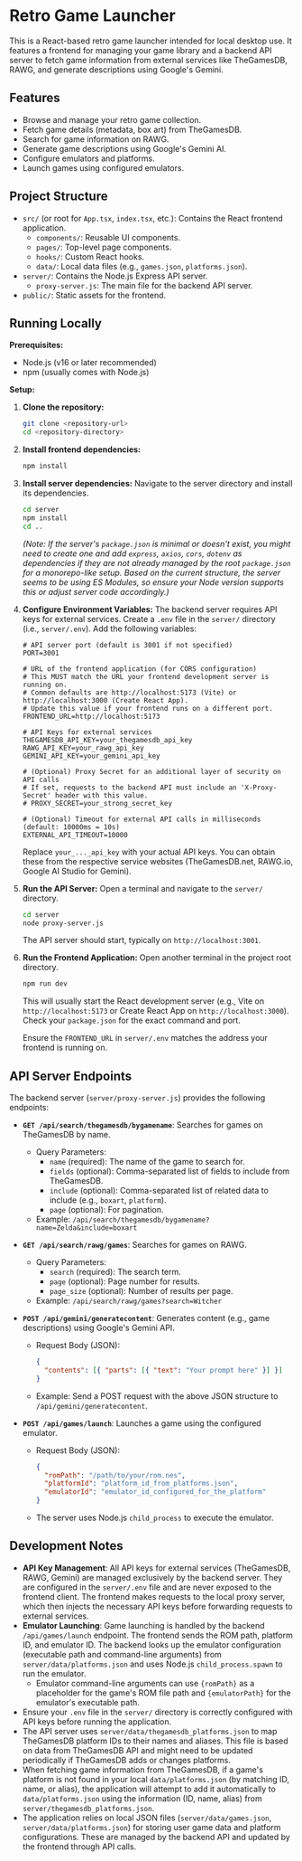 # Retro Game Launcher

This is a React-based retro game launcher intended for local desktop use. It features a frontend for managing your game library and a backend API server to fetch game information from external services like TheGamesDB, RAWG, and generate descriptions using Google's Gemini.

## Features

- Browse and manage your retro game collection.
- Fetch game details (metadata, box art) from TheGamesDB.
- Search for game information on RAWG.
- Generate game descriptions using Google's Gemini AI.
- Configure emulators and platforms.
- Launch games using configured emulators.

## Project Structure

- `src/` (or root for `App.tsx`, `index.tsx`, etc.): Contains the React frontend application.
  - `components/`: Reusable UI components.
  - `pages/`: Top-level page components.
  - `hooks/`: Custom React hooks.
  - `data/`: Local data files (e.g., `games.json`, `platforms.json`).
- `server/`: Contains the Node.js Express API server.
  - `proxy-server.js`: The main file for the backend API server.
- `public/`: Static assets for the frontend.

## Running Locally

**Prerequisites:**

- Node.js (v16 or later recommended)
- npm (usually comes with Node.js)

**Setup:**

1.  **Clone the repository:**
    ```bash
    git clone <repository-url>
    cd <repository-directory>
    ```

2.  **Install frontend dependencies:**
    ```bash
    npm install
    ```

3.  **Install server dependencies:**
    Navigate to the server directory and install its dependencies.
    ```bash
    cd server
    npm install
    cd ..
    ```
    *(Note: If the server's `package.json` is minimal or doesn't exist, you might need to create one and add `express`, `axios`, `cors`, `dotenv` as dependencies if they are not already managed by the root `package.json` for a monorepo-like setup. Based on the current structure, the server seems to be using ES Modules, so ensure your Node version supports this or adjust server code accordingly.)*

4.  **Configure Environment Variables:**
    The backend server requires API keys for external services. Create a `.env` file in the `server/` directory (i.e., `server/.env`). Add the following variables:

    ```env
    # API server port (default is 3001 if not specified)
    PORT=3001

    # URL of the frontend application (for CORS configuration)
    # This MUST match the URL your frontend development server is running on.
    # Common defaults are http://localhost:5173 (Vite) or http://localhost:3000 (Create React App).
    # Update this value if your frontend runs on a different port.
    FRONTEND_URL=http://localhost:5173

    # API Keys for external services
    THEGAMESDB_API_KEY=your_thegamesdb_api_key
    RAWG_API_KEY=your_rawg_api_key
    GEMINI_API_KEY=your_gemini_api_key

    # (Optional) Proxy Secret for an additional layer of security on API calls
    # If set, requests to the backend API must include an 'X-Proxy-Secret' header with this value.
    # PROXY_SECRET=your_strong_secret_key

    # (Optional) Timeout for external API calls in milliseconds (default: 10000ms = 10s)
    EXTERNAL_API_TIMEOUT=10000
    ```
    Replace `your_..._api_key` with your actual API keys. You can obtain these from the respective service websites (TheGamesDB.net, RAWG.io, Google AI Studio for Gemini).

5.  **Run the API Server:**
    Open a terminal and navigate to the `server/` directory.
    ```bash
    cd server
    node proxy-server.js
    ```
    The API server should start, typically on `http://localhost:3001`.

6.  **Run the Frontend Application:**
    Open another terminal in the project root directory.
    ```bash
    npm run dev
    ```
    This will usually start the React development server (e.g., Vite on `http://localhost:5173` or Create React App on `http://localhost:3000`). Check your `package.json` for the exact command and port.

    Ensure the `FRONTEND_URL` in `server/.env` matches the address your frontend is running on.

## API Server Endpoints

The backend server (`server/proxy-server.js`) provides the following endpoints:

-   **`GET /api/search/thegamesdb/bygamename`**: Searches for games on TheGamesDB by name.
    -   Query Parameters:
        -   `name` (required): The name of the game to search for.
        -   `fields` (optional): Comma-separated list of fields to include from TheGamesDB.
        -   `include` (optional): Comma-separated list of related data to include (e.g., `boxart`, `platform`).
        -   `page` (optional): For pagination.
    -   Example: `/api/search/thegamesdb/bygamename?name=Zelda&include=boxart`

-   **`GET /api/search/rawg/games`**: Searches for games on RAWG.
    -   Query Parameters:
        -   `search` (required): The search term.
        -   `page` (optional): Page number for results.
        -   `page_size` (optional): Number of results per page.
    -   Example: `/api/search/rawg/games?search=Witcher`

-   **`POST /api/gemini/generatecontent`**: Generates content (e.g., game descriptions) using Google's Gemini API.
    -   Request Body (JSON):
        ```json
        {
          "contents": [{ "parts": [{ "text": "Your prompt here" }] }]
        }
        ```
    -   Example: Send a POST request with the above JSON structure to `/api/gemini/generatecontent`.

-   **`POST /api/games/launch`**: Launches a game using the configured emulator.
    -   Request Body (JSON):
        ```json
        {
          "romPath": "/path/to/your/rom.nes",
          "platformId": "platform_id_from_platforms.json",
          "emulatorId": "emulator_id_configured_for_the_platform"
        }
        ```
    -   The server uses Node.js `child_process` to execute the emulator.

## Development Notes

-   **API Key Management**: All API keys for external services (TheGamesDB, RAWG, Gemini) are managed exclusively by the backend server. They are configured in the `server/.env` file and are never exposed to the frontend client. The frontend makes requests to the local proxy server, which then injects the necessary API keys before forwarding requests to external services.
-   **Emulator Launching**: Game launching is handled by the backend `/api/games/launch` endpoint. The frontend sends the ROM path, platform ID, and emulator ID. The backend looks up the emulator configuration (executable path and command-line arguments) from `server/data/platforms.json` and uses Node.js `child_process.spawn` to run the emulator.
    -   Emulator command-line arguments can use `{romPath}` as a placeholder for the game's ROM file path and `{emulatorPath}` for the emulator's executable path.
-   Ensure your `.env` file in the `server/` directory is correctly configured with API keys before running the application.
-   The API server uses `server/data/thegamesdb_platforms.json` to map TheGamesDB platform IDs to their names and aliases. This file is based on data from TheGamesDB API and might need to be updated periodically if TheGamesDB adds or changes platforms.
-   When fetching game information from TheGamesDB, if a game's platform is not found in your local `data/platforms.json` (by matching ID, name, or alias), the application will attempt to add it automatically to `data/platforms.json` using the information (ID, name, alias) from `server/thegamesdb_platforms.json`.
-   The application relies on local JSON files (`server/data/games.json`, `server/data/platforms.json`) for storing user game data and platform configurations. These are managed by the backend API and updated by the frontend through API calls.
